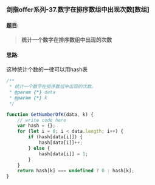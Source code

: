 ### 剑指offer系列-37.数字在排序数组中出现次数[数组]
#### 题目:
>**统计一个数字在排序数组中出现的次数**
#### 思路:
这种统计个数的一律可以用hash表
```javascript
/**
 * 统计一个数字在排序数组中出现的次数。
 * @param {*} data
 * @param {*} k
 */

function GetNumberOfK(data, k) {
    // write code here
    var hash = {};
    for (let i = 0; i < data.length; i++) {
        if (hash[data[i]]) {
            hash[data[i]]++;
        } else {
            hash[data[i]] = 1;
        }
    }
    return hash[k] === undefined ? 0 : hash[k];
}
```